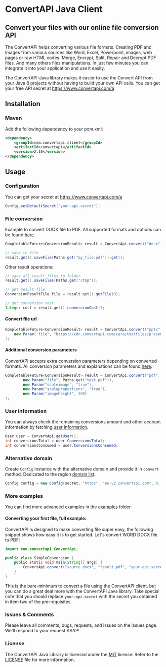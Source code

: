# ConvertAPI Java Client
## Convert your files with our online file conversion API

The ConvertAPI helps converting various file formats.
Creating PDF and Images from various sources like Word, Excel, Powerpoint, images, web pages or raw HTML codes.
Merge, Encrypt, Split, Repair and Decrypt PDF files.
And many others files manipulations.
In just few minutes you can integrate it into your application and use it easily.

The ConvertAPI-Java library makes it easier to use the Convert API from your Java 8 projects without having to build your own API calls.
You can get your free API secret at https://www.convertapi.com/a

## Installation

### Maven

Add the following dependency to your pom.xml:
```xml
<dependency>
    <groupId>com.convertapi.client</groupId>
    <artifactId>convertapi</artifactId>
    <version>2.10</version>
</dependency>
```

## Usage

### Configuration

You can get your secret at https://www.convertapi.com/a

```java
Config.setDefaultSecret("your-api-secret");
```

### File conversion

Example to convert DOCX file to PDF. All supported formats and options can be found
[here](https://www.convertapi.com/conversions).

```java
CompletableFuture<ConversionResult> result = ConvertApi.convert("docx", "pdf", new Param("file", Paths.get("test.docx")));

// save to file
result.get().saveFile(Paths.get("my_file.pdf")).get();
```

Other result operations:

```java
// save all result files to folder
result.get().saveFiles(Paths.get("/tmp"));

// get result file
ConversionResultFile file = result.get().getFile(0);

// get conversion cost
Integer cost = result.get().conversionCost();
```

#### Convert file url

```java
CompletableFuture<ConversionResult> result = ConvertApi.convert("pptx", "pdf",
    new Param("file", "https://cdn.convertapi.com/cara/testfiles/presentation.pptx")
);
```

#### Additional conversion parameters

ConvertAPI accepts extra conversion parameters depending on converted formats. All conversion 
parameters and explanations can be found [here](https://www.convertapi.com/conversions).

```java
CompletableFuture<ConversionResult> result = ConvertApi.convert("pdf", "jpg",
        new Param("file", Paths.get("test.pdf")),
        new Param("scaleimage", "true"),
        new Param("scaleproportions", "true"),
        new Param("imageheight", 300)
);
```

### User information

You can always check the remaining conversions amount and other account information by fetching [user information](https://www.convertapi.com/doc/user).

```java
User user = ConvertApi.getUser();
int conversionsTotal = user.ConversionsTotal;
int conversionsConsumed = user.ConversionsConsumed;
```

### Alternative domain

Create `Config` instance with the alternative domain and provide it in `convert` method. Dedicated to the region [domain list](https://www.convertapi.com/doc/servers-location).

```java
Config config = new Config(secret, "https", "eu-v2.convertapi.com", 0, httpClientBuilder);
```

### More examples

You can find more advanced examples in the [examples](https://github.com/ConvertAPI/convertapi-java/tree/master/examples/src/main/java/com/convertapi/examples) folder.

#### Converting your first file, full example:

ConvertAPI is designed to make converting file super easy, the following snippet shows how easy it is to get started. Let's convert WORD DOCX file to PDF:

```java
import com.convertapi.ConvertApi;

public class SimpleConversion {
    public static void main(String[] args) {
        ConvertApi.convert("source.docx", "result.pdf", "your-api-secret");
    }
}
```

This is the bare-minimum to convert a file using the ConvertAPI client, but you can do a great deal more with the ConvertAPI Java library.
Take special note that you should replace `your-api-secret` with the secret you obtained in item two of the pre-requisites.

### Issues &amp; Comments
Please leave all comments, bugs, requests, and issues on the Issues page. We'll respond to your request ASAP!

### License
The ConvertAPI Java Library is licensed under the [MIT](http://www.opensource.org/licenses/mit-license.php "Read more about the MIT license form") license.
Refer to the [LICENSE](https://raw.githubusercontent.com/ConvertAPI/convertapi-java/master/LICENSE.txt) file for more information.
